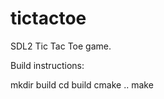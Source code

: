 tictactoe
=========

SDL2 Tic Tac Toe game.

Build instructions:

  mkdir build
  cd build
  cmake ..
  make

